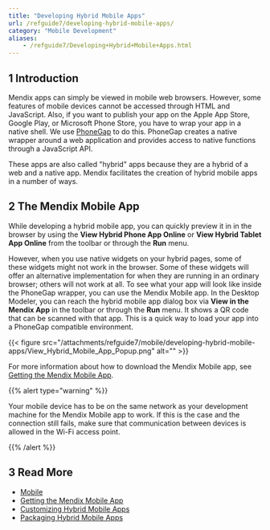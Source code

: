 ```yaml
---
title: "Developing Hybrid Mobile Apps"
url: /refguide7/developing-hybrid-mobile-apps/
category: "Mobile Development"
aliases:
    - /refguide7/Developing+Hybrid+Mobile+Apps.html
---
```


## 1 Introduction

Mendix apps can simply be viewed in mobile web browsers. However, some features of mobile devices cannot be accessed through HTML and JavaScript. Also, if you want to publish your app on the Apple App Store, Google Play, or Microsoft Phone Store, you have to wrap your app in a native shell. We use [PhoneGap](http://phonegap.com/) to do this. PhoneGap creates a native wrapper around a web application and provides access to native functions through a JavaScript API. 

These apps are also called "hybrid" apps because they are a hybrid of a web and a native app. Mendix facilitates the creation of hybrid mobile apps in a number of ways.

## 2 The Mendix Mobile App

While developing a hybrid mobile app, you can quickly preview it in in the browser by using the **View Hybrid Phone App Online** or **View Hybrid Tablet App Online** from the toolbar or through the **Run** menu.

However, when you use native widgets on your hybrid pages, some of these widgets might not work in the browser. Some of these widgets will offer an alternative implementation for when they are running in an ordinary browser; others will not work at all. To see what your app will look like inside the PhoneGap wrapper, you can use the Mendix Mobile app. In the Desktop Modeler, you can reach the hybrid mobile app dialog box via **View in the Mendix App** in the toolbar or through the **Run** menu. It shows a QR code that can be scanned with that app. This is a quick way to load your app into a PhoneGap compatible environment.

{{< figure src="/attachments/refguide7/mobile/developing-hybrid-mobile-apps/View_Hybrid_Mobile_App_Popup.png" alt="" >}}

For more information about how to download the Mendix Mobile app, see [Getting the Mendix Mobile App](/refguide7/getting-the-mendix-app/).

{{% alert type="warning" %}}

Your mobile device has to be on the same network as your development machine for the Mendix Mobile app to work. If this is the case and the connection still fails, make sure that communication between devices is allowed in the Wi-Fi access point.

{{% /alert %}}

## 3 Read More

* [Mobile](/refguide7/mobile/)
* [Getting the Mendix Mobile App](/refguide7/getting-the-mendix-app/)
* [Customizing Hybrid Mobile Apps](/refguide7/customizing-hybrid-mobile-apps/)
* [Packaging Hybrid Mobile Apps](/refguide7/packaging-hybrid-mobile-apps/)

